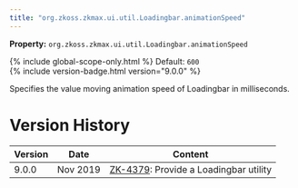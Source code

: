 ```yaml
---
title: "org.zkoss.zkmax.ui.util.Loadingbar.animationSpeed"
---
```


**Property:**
`org.zkoss.zkmax.ui.util.Loadingbar.animationSpeed`

{% include global-scope-only.html %}
Default: `600`  
{% include version-badge.html version="9.0.0" %}

Specifies the value moving animation speed of Loadingbar in
milliseconds.

# Version History

| Version | Date     | Content                                                                           |
|---------|----------|-----------------------------------------------------------------------------------|
| 9.0.0   | Nov 2019 | [ZK-4379](https://tracker.zkoss.org/browse/ZK-4379): Provide a Loadingbar utility |
